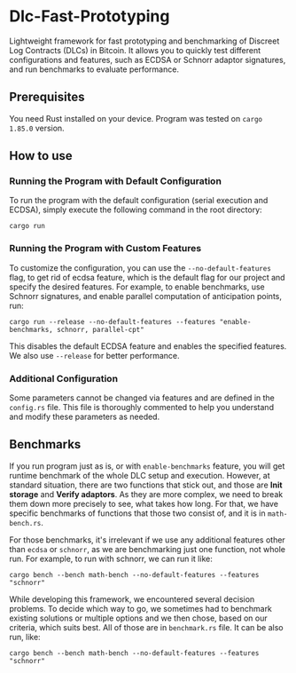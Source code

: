 # Dlc-Fast-Prototyping
Lightweight framework for fast prototyping and benchmarking of Discreet Log Contracts (DLCs) in Bitcoin. It allows you to quickly test different configurations and features, such as ECDSA or Schnorr adaptor signatures, and run benchmarks to evaluate performance.

## Prerequisites
You need Rust installed on your device. Program was tested on `cargo 1.85.0` version.

## How to use
### Running the Program with Default Configuration
To run the program with the default configuration (serial execution and ECDSA), simply execute the following command in the root directory:
```
cargo run
```

### Running the Program with Custom Features
To customize the configuration, you can use the `--no-default-features` flag, to get rid of ecdsa feature, which is the default flag for our project and specify the desired features. For example, to enable benchmarks, use Schnorr signatures, and enable parallel computation of anticipation points, run:
```
cargo run --release --no-default-features --features "enable-benchmarks, schnorr, parallel-cpt"
```
This disables the default ECDSA feature and enables the specified features. We also use `--release` for better performance.

### Additional Configuration
Some parameters cannot be changed via features and are defined in the `config.rs` file. This file is thoroughly commented to help you understand and modify these parameters as needed.

## Benchmarks
If you run program just as is, or with `enable-benchmarks` feature, you will get runtime benchmark of the whole DLC setup and execution. However, at standard situation, there are two functions that stick out, and those are **Init storage** and **Verify adaptors**. As they are more complex, we need to break them down more precisely to see, what takes how long. For that, we have specific benchmarks of functions that those two consist of, and it is in `math-bench.rs`.

For those benchmarks, it's irrelevant if we use any additional features other than `ecdsa` or `schnorr`, as we are benchmarking just one function, not whole run. For example, to run with schnorr, we can run it like:
```
cargo bench --bench math-bench --no-default-features --features "schnorr"
```

While developing this framework, we encountered several decision problems. To decide which way to go, we sometimes had to benchmark existing solutions or multiple options and we then chose, based on our criteria, which suits best. All of those are in `benchmark.rs` file. It can be also run, like:
```
cargo bench --bench math-bench --no-default-features --features "schnorr"
```